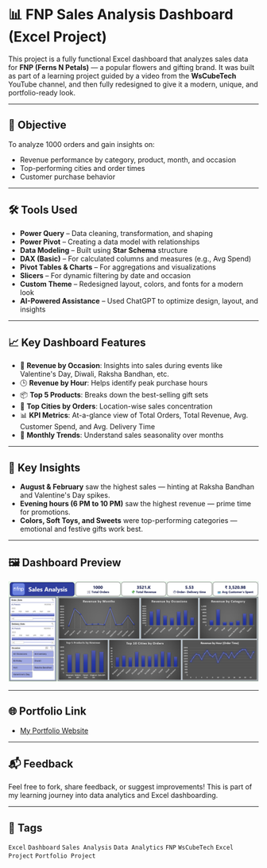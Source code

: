 # 📊 FNP Sales Analysis Dashboard (Excel Project)

This project is a fully functional Excel dashboard that analyzes sales data for **FNP (Ferns N Petals)** — a popular flowers and gifting brand. It was built as part of a learning project guided by a video from the **WsCubeTech** YouTube channel, and then fully redesigned to give it a modern, unique, and portfolio-ready look.

---

## 🎯 Objective

To analyze 1000 orders and gain insights on:
- Revenue performance by category, product, month, and occasion
- Top-performing cities and order times
- Customer purchase behavior

---

## 🛠 Tools Used

- **Power Query** – Data cleaning, transformation, and shaping
- **Power Pivot** – Creating a data model with relationships
- **Data Modeling** – Built using **Star Schema** structure
- **DAX (Basic)** – For calculated columns and measures (e.g., Avg Spend)
- **Pivot Tables & Charts** – For aggregations and visualizations
- **Slicers** – For dynamic filtering by date and occasion
- **Custom Theme** – Redesigned layout, colors, and fonts for a modern look
- **AI-Powered Assistance** – Used ChatGPT to optimize design, layout, and insights

---

## 📈 Key Dashboard Features

- 🎉 **Revenue by Occasion**: Insights into sales during events like Valentine's Day, Diwali, Raksha Bandhan, etc.
- 🕒 **Revenue by Hour**: Helps identify peak purchase hours
- 📦 **Top 5 Products**: Breaks down the best-selling gift sets
- 📍 **Top Cities by Orders**: Location-wise sales concentration
- 📊 **KPI Metrics**: At-a-glance view of Total Orders, Total Revenue, Avg. Customer Spend, and Avg. Delivery Time
- 📅 **Monthly Trends**: Understand sales seasonality over months

---

## 📌 Key Insights

- **August & February** saw the highest sales — hinting at Raksha Bandhan and Valentine's Day spikes.
- **Evening hours (6 PM to 10 PM)** saw the highest revenue — prime time for promotions.
- **Colors, Soft Toys, and Sweets** were top-performing categories — emotional and festive gifts work best.

---

## 🖼 Dashboard Preview

![Dashboard Preview](/Project_Screenshot.png)

---

## 🌐 Portfolio Link

- [My Portfolio Website](/[https://your-portfolio-link.com](https://codebasics.io/portfolio/Mohammed-Raza-Govani))

---

## 📬 Feedback

Feel free to fork, share feedback, or suggest improvements! This is part of my learning journey into data analytics and Excel dashboarding.

---

## 🔖 Tags

`Excel` `Dashboard` `Sales Analysis` `Data Analytics` `FNP` `WsCubeTech` `Excel Project` `Portfolio Project`

